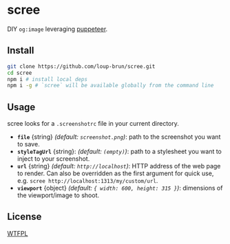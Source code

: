 # scree

DIY `og:image` leveraging [puppeteer](https://github.com/puppeteer/puppeteer/).

## Install

```bash
git clone https://github.com/loup-brun/scree.git
cd scree
npm i # install local deps
npm i -g # `scree` will be available globally from the command line
```

## Usage

scree looks for a `.screenshotrc` file in your current directory.

- **`file`** {string} _(default: `screenshot.png`)_: path to the screenshot you want to save.
- **`styleTagUrl`** {string}: _(default: `(empty)`)_: path to a stylesheet you want to inject to your screenshot.
- **`url`** {string} _(default: `http://localhost`)_: HTTP address of the web page to render. Can also be overridden as the first argument for quick use, e.g. `scree http://localhost:1313/my/custom/url`. 
- **`viewport`** {object} _(default: `{ width: 600, height: 315 }`)_: dimensions of the viewport/image to shoot.

## License

[WTFPL](LICENSE)
